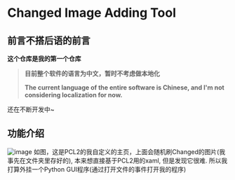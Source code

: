 # Changed Image Adding Tool
## 前言不搭后语的前言
**这个仓库是我的第一个仓库**
> **目前整个软件的语言为中文，暂时不考虑做本地化**
>
> **The current language of the entire software is Chinese, and I'm not considering localization for now.**

还在不断开发中~

## 功能介绍
![image](https://github.com/HOPE-LGNF/Changed-Image-Adding-Tool/assets/159258343/db79fb46-e205-4ada-8cc6-0ee9c596f570)
如图，这是PCL2的我自定义的主页，上面会随机刷Changed的图片(我事先在文件夹里存好的),
本来想直接基于PCL2用的xaml, 但是发现它很难. 所以我打算外挂一个Python GUI程序(通过打开文件的事件打开我的程序)
